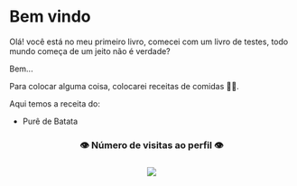 # Bem vindo

Olá! você está no meu primeiro livro, comecei com um livro de testes, todo mundo começa de um jeito não é verdade?

Bem...

Para colocar alguma coisa, colocarei receitas de comidas :man_cook:.

Aqui temos a receita do:

- Purê de Batata

### <p align="center">:eye: Número de visitas ao perfil :eye:

###  </p><p align="center">  <img alingn="center" src="https://profile-counter.glitch.me/Alusec/count.svg" /></p>